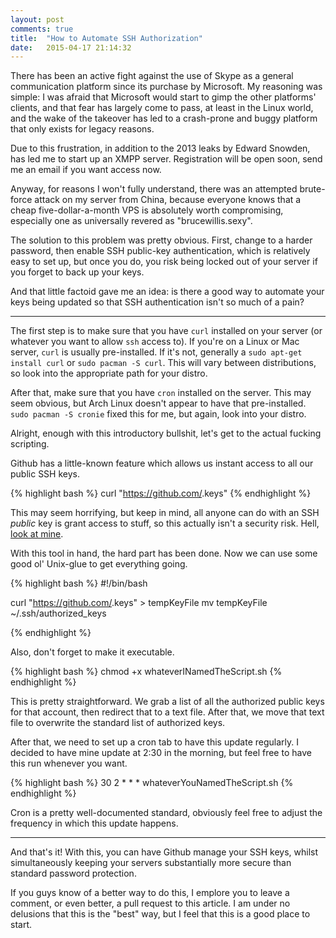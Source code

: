 ```yaml
---
layout: post
comments: true
title:  "How to Automate SSH Authorization"
date:   2015-04-17 21:14:32
---
```


There has been an active fight against the use of Skype as a general communication platform since its purchase by Microsoft.  My reasoning was simple: I was afraid that Microsoft would start to gimp the other platforms' clients, and that fear has largely come to pass, at least in the Linux world, and the wake of the takeover has led to a crash-prone and buggy platform that only exists for legacy reasons. 

Due to this frustration, in addition to the 2013 leaks by Edward Snowden, has led me to start up an XMPP server.  Registration will be open soon, send me an email if you want access now.  

Anyway, for reasons I won't fully understand, there was an attempted brute-force attack on my server from China, because everyone knows that a cheap five-dollar-a-month VPS is absolutely worth compromising, especially one as universally revered as "brucewillis.sexy". 

The solution to this problem was pretty obvious.  First, change to a harder password, then enable SSH public-key authentication, which is relatively easy to set up, but once you do, you risk being locked out of your server if you forget to back up your keys. 

And that little factoid gave me an idea: is there a good way to automate your keys being updated so that SSH authentication isn't so much of a pain? 

--------

The first step is to make sure that you have `curl` installed on your server (or whatever you want to allow `ssh` access to).  If you're on a Linux or Mac server, `curl` is usually pre-installed.  If it's not, generally a `sudo apt-get install curl` or `sudo pacman -S curl`.  This will vary between distributions, so look into the appropriate path for your distro. 

After that, make sure that you have `cron` installed on the server.  This may seem obvious, but Arch Linux doesn't appear to have that pre-installed.  `sudo pacman -S cronie` fixed this for me, but again, look into your distro.  

Alright, enough with this introductory bullshit, let's get to the actual fucking scripting. 

Github has a little-known feature which allows us instant access to all our public SSH keys. 

{% highlight bash %}
curl "https://github.com/<username>.keys"
{% endhighlight %}

This may seem horrifying, but keep in mind, all anyone can do with an SSH *public* key is grant access to stuff, so this actually isn't a security risk. Hell, [look at mine](https://github.com/tombert.keys).

With this tool in hand, the hard part has been done.  Now we can use some good ol' Unix-glue to get everything going. 


{% highlight bash %}
#!/bin/bash

curl "https://github.com/<username>.keys" > tempKeyFile
mv tempKeyFile ~/.ssh/authorized_keys

{% endhighlight %}

Also, don't forget to make it executable. 

{% highlight bash %}
chmod +x whateverINamedTheScript.sh
{% endhighlight %}

This is pretty straightforward.  We grab a list of all the authorized public keys for that account, then redirect that to a text file.  After that, we move that text file to overwrite the standard list of authorized keys.

After that, we need to set up a cron tab to have this update regularly.  I decided to have mine update at 2:30 in the morning, but feel free to have this run whenever you want. 

{% highlight bash %}
30 2 * * * whateverYouNamedTheScript.sh
{% endhighlight %}

Cron is a pretty well-documented standard, obviously feel free to adjust the frequency in which this update happens.  

----------

And that's it!  With this, you can have Github manage your SSH keys, whilst simultaneously keeping your servers substantially more secure than standard password protection. 

If you guys know of a better way to do this, I emplore you to leave a comment, or even better, a pull request to this article.  I am under no delusions that this is the "best" way, but I feel that this is a good place to start.
